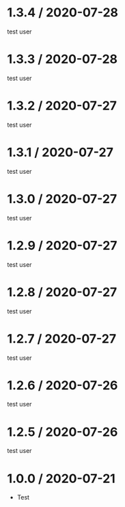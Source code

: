 1.3.4 / 2020-07-28
==================

test user

1.3.3 / 2020-07-28
==================

test user

1.3.2 / 2020-07-27
==================

test user

1.3.1 / 2020-07-27
==================

test user

1.3.0 / 2020-07-27
==================

test user

1.2.9 / 2020-07-27
==================

test user

1.2.8 / 2020-07-27
==================

test user

1.2.7 / 2020-07-27
==================

test user

1.2.6 / 2020-07-26
==================

test user

1.2.5 / 2020-07-26
==================

test user

1.0.0 / 2020-07-21
==================

  * Test
